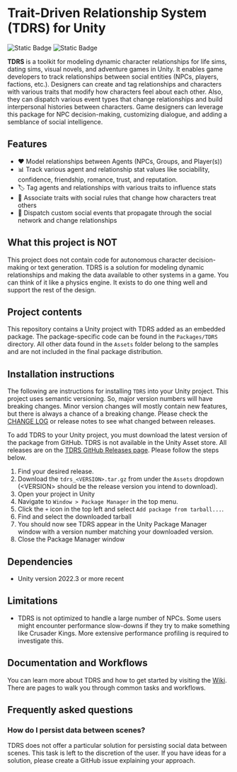 # Trait-Driven Relationship System (TDRS) for Unity

![Static Badge](https://img.shields.io/badge/Unity-2022.3-black)
![Static Badge](https://img.shields.io/badge/Version-1.0.0-green)

**TDRS** is a toolkit for modeling dynamic character relationships for life sims, dating sims, visual novels, and adventure games in Unity. It enables game developers to track relationships between social entities (NPCs, players, factions, etc.). Designers can create and tag relationships and characters with various traits that modify how characters feel about each other. Also, they can dispatch various event types that change relationships and build interpersonal histories between characters. Game designers can leverage this package for NPC decision-making, customizing dialogue, and adding a semblance of social intelligence.

## Features

- ❤️ Model relationships between Agents (NPCs, Groups, and Player(s))
- 📊 Track various agent and relationship stat values like sociability, confidence, friendship, romance, trust, and reputation.
- 🏷️ Tag agents and relationships with various traits to influence stats
- 📏 Associate traits with social rules that change how characters treat others
- 🎊 Dispatch custom social events that propagate through the social network and change relationships

## What this project is **NOT**

This project does not contain code for autonomous character decision-making or text generation. TDRS is a solution for modeling dynamic relationships and making the data available to other systems in a game. You can think of it like a physics engine. It exists to do one thing well and support the rest of the design.

## Project contents

This repository contains a Unity project with TDRS added as an embedded package. The package-specific code can be found in the `Packages/TDRS` directory. All other data found in the `Assets` folder belong to the samples and are not included in the final package distribution.

## Installation instructions

The following are instructions for installing `TDRS` into your Unity project. This project uses semantic versioning. So, major version numbers will have breaking changes. Minor version changes will mostly contain new features, but there is always a chance of a breaking change. Please check the [CHANGE LOG](./CHANGELOG.md) or release notes to see what changed between releases.

To add TDRS to your Unity project, you must download the latest version of the package from GitHub. TDRS is not available in the Unity Asset store. All releases are on the [TDRS GitHub Releases page](https://github.com/ShiJbey/TDRS/releases). Please follow the steps below.

1. Find your desired release.
2. Download the `tdrs_<VERSION>.tar.gz` from under the `Assets` dropdown (\<VERSION\> should be the release version you intend to download).
3. Open your project in Unity
4. Navigate to `Window > Package Manager` in the top menu.
5. Click the `+` icon in the top left and select `Add package from tarball...`.
6. Find and select the downloaded tarball
7. You should now see TDRS appear in the Unity Package Manager window with a version number matching your downloaded version.
8. Close the Package Manager window

## Dependencies

- Unity version 2022.3 or more recent

## Limitations

- TDRS is not optimized to handle a large number of NPCs. Some users might encounter performance slow-downs if they try to make something like Crusader Kings. More extensive performance profiling is required to investigate this.

## Documentation and Workflows

You can learn more about TDRS and how to get started by visiting the [Wiki](https://github.com/ShiJbey/TDRS/wiki). There are pages to walk you through common tasks and workflows.

## Frequently asked questions

### How do I persist data between scenes?

TDRS does not offer a particular solution for persisting social data between scenes. This task is left to the discretion of the user. If you have ideas for a solution, please create a GitHub issue explaining your approach.
